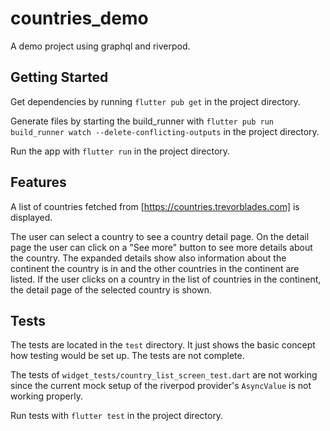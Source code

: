 # countries_demo

A demo project using graphql and riverpod.

## Getting Started

Get dependencies by running `flutter pub get` in the project directory.

Generate files by starting the build_runner with `flutter pub run build_runner watch --delete-conflicting-outputs` in the project directory.

Run the app with `flutter run` in the project directory.

## Features

A list of countries fetched from [https://countries.trevorblades.com] is displayed.

The user can select a country to see a country detail page. On the detail page the user can click on a "See more" button to see more details about the country. The expanded details show also information about the continent the country is in and the other countries in the continent are listed. If the user clicks on a country in the list of countries in the continent, the detail page of the selected country is shown.

## Tests

The tests are located in the `test` directory. It just shows the basic concept how testing would be set up. The tests are not complete.

The tests of `widget_tests/country_list_screen_test.dart` are not working since the current mock setup of the riverpod provider's `AsyncValue` is not working properly.

Run tests with `flutter test` in the project directory.